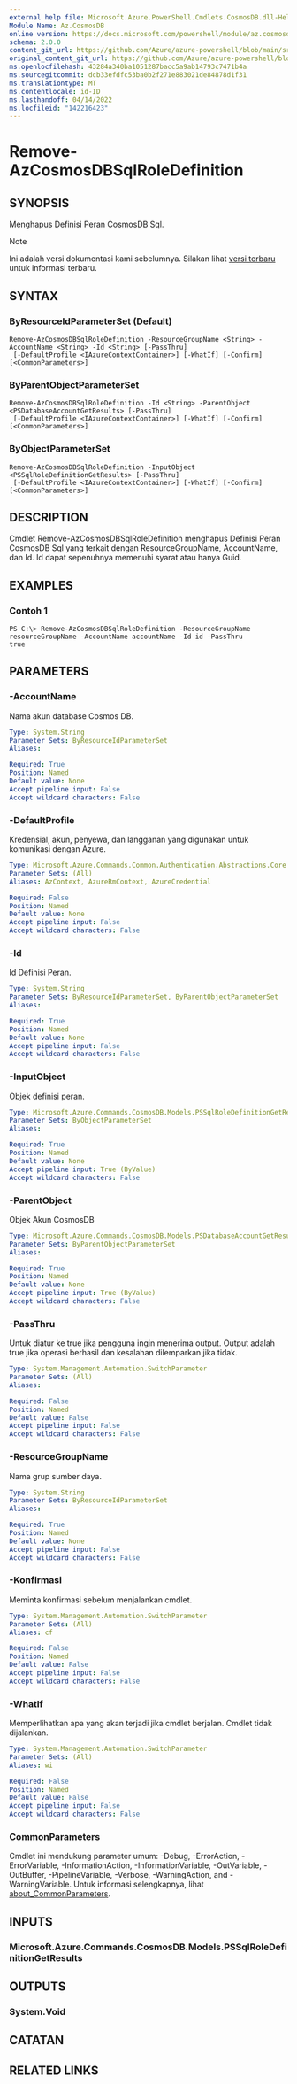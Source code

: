 ```yaml
---
external help file: Microsoft.Azure.PowerShell.Cmdlets.CosmosDB.dll-Help.xml
Module Name: Az.CosmosDB
online version: https://docs.microsoft.com/powershell/module/az.cosmosdb/remove-azcosmosdbsqlroledefinition
schema: 2.0.0
content_git_url: https://github.com/Azure/azure-powershell/blob/main/src/CosmosDB/CosmosDB/help/Remove-AzCosmosDBSqlRoleDefinition.md
original_content_git_url: https://github.com/Azure/azure-powershell/blob/main/src/CosmosDB/CosmosDB/help/Remove-AzCosmosDBSqlRoleDefinition.md
ms.openlocfilehash: 43284a340ba1051287bacc5a9ab14793c7471b4a
ms.sourcegitcommit: dcb33efdfc53ba0b2f271e883021de84878d1f31
ms.translationtype: MT
ms.contentlocale: id-ID
ms.lasthandoff: 04/14/2022
ms.locfileid: "142216423"
---
```

# Remove-AzCosmosDBSqlRoleDefinition

## SYNOPSIS
Menghapus Definisi Peran CosmosDB Sql.

> [!NOTE]
>Ini adalah versi dokumentasi kami sebelumnya. Silakan lihat [versi terbaru](/powershell/module/az.cosmosdb/remove-azcosmosdbsqlroledefinition) untuk informasi terbaru.

## SYNTAX

### ByResourceIdParameterSet (Default)
```
Remove-AzCosmosDBSqlRoleDefinition -ResourceGroupName <String> -AccountName <String> -Id <String> [-PassThru]
 [-DefaultProfile <IAzureContextContainer>] [-WhatIf] [-Confirm] [<CommonParameters>]
```

### ByParentObjectParameterSet
```
Remove-AzCosmosDBSqlRoleDefinition -Id <String> -ParentObject <PSDatabaseAccountGetResults> [-PassThru]
 [-DefaultProfile <IAzureContextContainer>] [-WhatIf] [-Confirm] [<CommonParameters>]
```

### ByObjectParameterSet
```
Remove-AzCosmosDBSqlRoleDefinition -InputObject <PSSqlRoleDefinitionGetResults> [-PassThru]
 [-DefaultProfile <IAzureContextContainer>] [-WhatIf] [-Confirm] [<CommonParameters>]
```

## DESCRIPTION
Cmdlet Remove-AzCosmosDBSqlRoleDefinition menghapus Definisi Peran CosmosDB Sql yang terkait dengan ResourceGroupName, AccountName, dan Id. Id dapat sepenuhnya memenuhi syarat atau hanya Guid.

## EXAMPLES

### Contoh 1
```
PS C:\> Remove-AzCosmosDBSqlRoleDefinition -ResourceGroupName resourceGroupName -AccountName accountName -Id id -PassThru
true
```

## PARAMETERS

### -AccountName
Nama akun database Cosmos DB.

```yaml
Type: System.String
Parameter Sets: ByResourceIdParameterSet
Aliases:

Required: True
Position: Named
Default value: None
Accept pipeline input: False
Accept wildcard characters: False
```

### -DefaultProfile
Kredensial, akun, penyewa, dan langganan yang digunakan untuk komunikasi dengan Azure.

```yaml
Type: Microsoft.Azure.Commands.Common.Authentication.Abstractions.Core.IAzureContextContainer
Parameter Sets: (All)
Aliases: AzContext, AzureRmContext, AzureCredential

Required: False
Position: Named
Default value: None
Accept pipeline input: False
Accept wildcard characters: False
```

### -Id
Id Definisi Peran.

```yaml
Type: System.String
Parameter Sets: ByResourceIdParameterSet, ByParentObjectParameterSet
Aliases:

Required: True
Position: Named
Default value: None
Accept pipeline input: False
Accept wildcard characters: False
```

### -InputObject
Objek definisi peran.

```yaml
Type: Microsoft.Azure.Commands.CosmosDB.Models.PSSqlRoleDefinitionGetResults
Parameter Sets: ByObjectParameterSet
Aliases:

Required: True
Position: Named
Default value: None
Accept pipeline input: True (ByValue)
Accept wildcard characters: False
```

### -ParentObject
Objek Akun CosmosDB

```yaml
Type: Microsoft.Azure.Commands.CosmosDB.Models.PSDatabaseAccountGetResults
Parameter Sets: ByParentObjectParameterSet
Aliases:

Required: True
Position: Named
Default value: None
Accept pipeline input: True (ByValue)
Accept wildcard characters: False
```

### -PassThru
Untuk diatur ke true jika pengguna ingin menerima output.
Output adalah true jika operasi berhasil dan kesalahan dilemparkan jika tidak.

```yaml
Type: System.Management.Automation.SwitchParameter
Parameter Sets: (All)
Aliases:

Required: False
Position: Named
Default value: False
Accept pipeline input: False
Accept wildcard characters: False
```

### -ResourceGroupName
Nama grup sumber daya.

```yaml
Type: System.String
Parameter Sets: ByResourceIdParameterSet
Aliases:

Required: True
Position: Named
Default value: None
Accept pipeline input: False
Accept wildcard characters: False
```

### -Konfirmasi
Meminta konfirmasi sebelum menjalankan cmdlet.

```yaml
Type: System.Management.Automation.SwitchParameter
Parameter Sets: (All)
Aliases: cf

Required: False
Position: Named
Default value: False
Accept pipeline input: False
Accept wildcard characters: False
```

### -WhatIf
Memperlihatkan apa yang akan terjadi jika cmdlet berjalan.
Cmdlet tidak dijalankan.

```yaml
Type: System.Management.Automation.SwitchParameter
Parameter Sets: (All)
Aliases: wi

Required: False
Position: Named
Default value: False
Accept pipeline input: False
Accept wildcard characters: False
```

### CommonParameters
Cmdlet ini mendukung parameter umum: -Debug, -ErrorAction, -ErrorVariable, -InformationAction, -InformationVariable, -OutVariable, -OutBuffer, -PipelineVariable, -Verbose, -WarningAction, and -WarningVariable. Untuk informasi selengkapnya, lihat [about_CommonParameters](http://go.microsoft.com/fwlink/?LinkID=113216).

## INPUTS

### Microsoft.Azure.Commands.CosmosDB.Models.PSSqlRoleDefinitionGetResults
## OUTPUTS

### System.Void
## CATATAN

## RELATED LINKS
